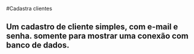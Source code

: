 #Cadastra clientes 
## Um cadastro de cliente simples, com e-mail e senha. somente para mostrar uma conexão com banco de dados.
